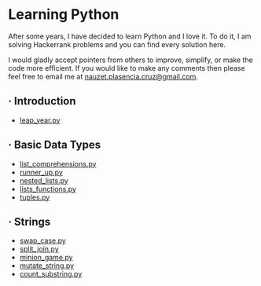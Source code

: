 # Learning Python

After some years, I have decided to learn Python and I love it. To do it, I am solving Hackerrank problems and you can find every solution here.

I would gladly accept pointers from others to improve, simplify, or make the code more efficient. If you would like to make any comments then please feel free to email me at nauzet.plasencia.cruz@gmail.com.

## · Introduction
- [leap_year.py](https://github.com/nplasencia/LearningPython/blob/master/Introduction/leap_year.py)

## · Basic Data Types
- [list_comprehensions.py](https://github.com/nplasencia/LearningPython/blob/master/BasicDataTypes/list_comprehensions.py)
- [runner_up.py](https://github.com/nplasencia/LearningPython/blob/master/BasicDataTypes/runner_up.py)
- [nested_lists.py](https://github.com/nplasencia/LearningPython/blob/master/BasicDataTypes/nested_lists.py)
- [lists_functions.py](https://github.com/nplasencia/LearningPython/blob/master/BasicDataTypes/lists_functions.py)
- [tuples.py](https://github.com/nplasencia/LearningPython/blob/master/BasicDataTypes/tuples.py)

## · Strings
- [swap_case.py](https://github.com/nplasencia/LearningPython/blob/master/Strings/swap_case.py)
- [split_join.py](https://github.com/nplasencia/LearningPython/blob/master/Strings/split_join.py)
- [minion_game.py](https://github.com/nplasencia/LearningPython/blob/master/Strings/minion_game.py)
- [mutate_string.py](https://github.com/nplasencia/LearningPython/blob/master/Strings/mutate_string.py)
- [count_substring.py](https://github.com/nplasencia/LearningPython/blob/master/Strings/count_substring.py)
